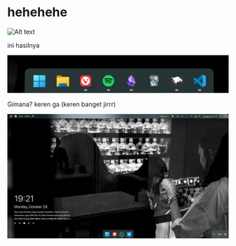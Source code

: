 # hehehehe
![Alt text](https://static.wikia.nocookie.net/spongyconstructionproject/images/a/a4/New_Pat.PNG/revision/latest?cb=20231015231909)

ini hasilnya

![img](taskbar.png)

Gimana? keren ga (keren banget jirrr)

![img](desktop.png)

